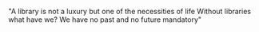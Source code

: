 "A library is not a luxury but one of the necessities of life
Without libraries what have we? We have no past and no future
mandatory"
